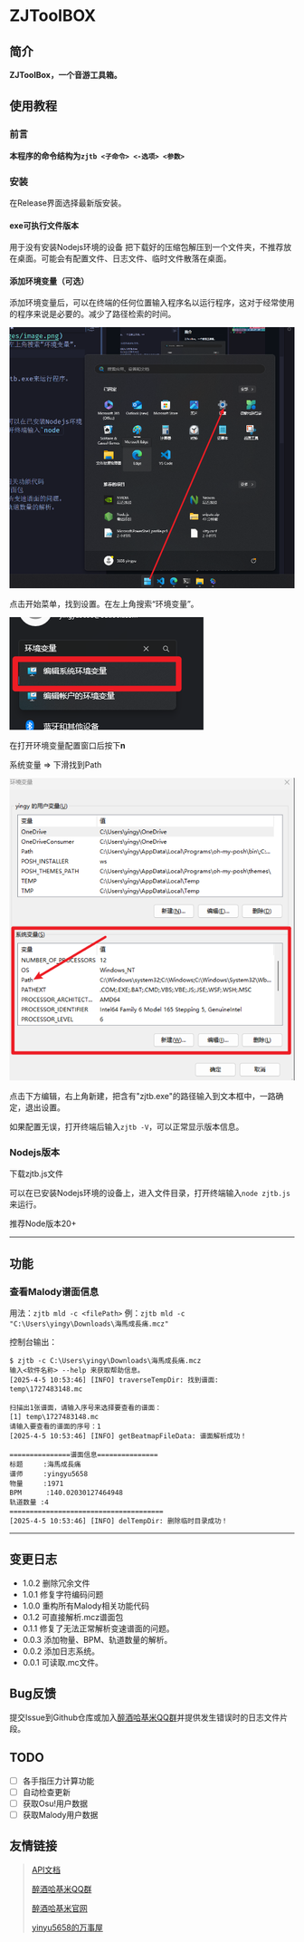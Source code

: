 # ZJToolBOX

## 简介
**ZJToolBox，一个音游工具箱。**

## 使用教程
### 前言
**本程序的命令结构为`zjtb <子命令> <-选项> <参数> `**


### 安装
在Release界面选择最新版安装。

#### exe可执行文件版本
用于没有安装Nodejs环境的设备
把下载好的压缩包解压到一个文件夹，不推荐放在桌面。可能会有配置文件、日志文件、临时文件散落在桌面。

#### 添加环境变量（可选）

添加环境变量后，可以在终端的任何位置输入程序名以运行程序，这对于经常使用的程序来说是必要的。减少了路径检索的时间。

![alt text](ReadmeImages/image.png)

点击开始菜单，找到设置。在左上角搜索“环境变量”。

![alt text](<ReadmeImages/image copy.png>)

在打开环境变量配置窗口后按下**n**

系统变量 => 下滑找到Path 

![alt text](<ReadmeImages/image copy 3.png>)

点击下方编辑，右上角新建，把含有"zjtb.exe"的路径输入到文本框中，一路确定，退出设置。

如果配置无误，打开终端后输入`zjtb -V`，可以正常显示版本信息。

### Nodejs版本
下载zjtb.js文件

可以在已安装Nodejs环境的设备上，进入文件目录，打开终端输入`node zjtb.js`来运行。

推荐Node版本20+

---

## 功能
### 查看Malody谱面信息
用法：`zjtb mld -c <filePath>`
例：`zjtb mld -c "C:\Users\yingy\Downloads\海馬成長痛.mcz"`

控制台输出：
```
$ zjtb -c C:\Users\yingy\Downloads\海馬成長痛.mcz
输入<软件名称> --help 来获取帮助信息。
[2025-4-5 10:53:46] [INFO] traverseTempDir: 找到谱面: temp\1727483148.mc

扫描出1张谱面，请输入序号来选择要查看的谱面：
[1] temp\1727483148.mc
请输入要查看的谱面的序号：1
[2025-4-5 10:53:46] [INFO] getBeatmapFileData: 谱面解析成功！

===============谱面信息===============
标题     :海馬成長痛
谱师     :yingyu5658
物量     :1971
BPM      :140.02030127464948
轨道数量 :4
======================================
[2025-4-5 10:53:46] [INFO] delTempDir: 删除临时目录成功！
```



---

## 变更日志
- 1.0.2 删除冗余文件
- 1.0.1 修复字符编码问题
- 1.0.0 重构所有Malody相关功能代码
- 0.1.2 可直接解析.mcz谱面包
- 0.1.1 修复了无法正常解析变速谱面的问题。
- 0.0.3 添加物量、BPM、轨道数量的解析。
- 0.0.2 添加日志系统。
- 0.0.1 可读取.mc文件。

## Bug反馈
提交Issue到Github仓库或加入[醉酒哈基米QQ群](https://qm.qq.com/q/TOkvfQIUI)并提供发生错误时的日志文件片段。

## TODO
- [ ] 各手指压力计算功能
- [ ] 自动检查更新
- [ ] 获取Osu!用户数据
- [ ] 获取Malody用户数据

## 友情链接
> [API文档](http://zjhajimi.fun/ZJToolBox/docs/module-Beatmap-BeatmapData.html)
> 
> [醉酒哈基米QQ群](https://qm.qq.com/q/TOkvfQIUIU) 
> 
> [醉酒哈基米官网](www.zjhajimi.fun)
> 
> [yinyu5658的万事屋](https://www.yingyu5658.cn)
>



